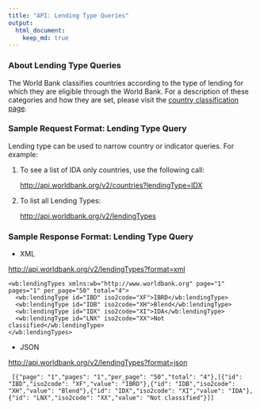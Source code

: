 ```yaml
---
title: "API: Lending Type Queries"
output: 
  html_document:
    keep_md: true
---
```




### About Lending Type Queries
The World Bank classifies countries according to the type of lending for which they are eligible through the World Bank. For a description of these categories and how they are set, please visit the <a href="http://web.worldbank.org/WBSITE/EXTERNAL/DATASTATISTICS/0,,contentMDK:20420458~menuPK:64133156~pagePK:64133150~piPK:64133175~theSitePK:239419,00.html">country classification page</a>.

### Sample Request Format: Lending Type Query

Lending type can be used to narrow country or indicator queries. For example:

1.	To see a list of IDA only countries, use the following call:

    http://api.worldbank.org/v2/countries?lendingType=IDX

2.	To list all Lending Types:

    http://api.worldbank.org/v2/lendingTypes

### Sample Response Format: Lending Type Query

- XML

http://api.worldbank.org/v2/lendingTypes?format=xml

```
<wb:lendingTypes xmlns:wb="http://www.worldbank.org" page="1" pages="1" per_page="50" total="4">
  <wb:lendingType id="IBD" iso2code="XF">IBRD</wb:lendingType>
  <wb:lendingType id="IDB" iso2code="XH">Blend</wb:lendingType>
  <wb:lendingType id="IDX" iso2code="XI">IDA</wb:lendingType>
  <wb:lendingType id="LNX" iso2code="XX">Not classified</wb:lendingType>
</wb:lendingTypes>
```

- JSON

http://api.worldbank.org/v2/lendingTypes?format=json

```
 [{"page": "1","pages": "1","per_page": "50","total": "4"},[{"id": "IBD","iso2code": "XF","value": "IBRD"},{"id": "IDB","iso2code": "XH","value": "Blend"},{"id": "IDX","iso2code": "XI","value": "IDA"},{"id": "LNX","iso2code": "XX","value": "Not classified"}]]
```
